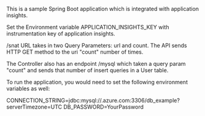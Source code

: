 This is a sample Spring Boot application which is integrated with application insights. 

Set the Environment variable APPLICATION_INSIGHTS_KEY with instrumentation key of application insights. 

/snat URL takes in two Query Parameters: url and count. The API sends HTTP GET method to the uri "count" number of times. 

The Controller also has an endpoint /mysql which taken a query param "count" and sends that number of insert queries in a User table. 

To run the application, you would need to set the following environment variables as well: 

CONNECTION_STRING=jdbc:mysql://<dbserver>.azure.com:3306/db_example?serverTimezone=UTC 
DB_PASSWORD=YourPassword 
